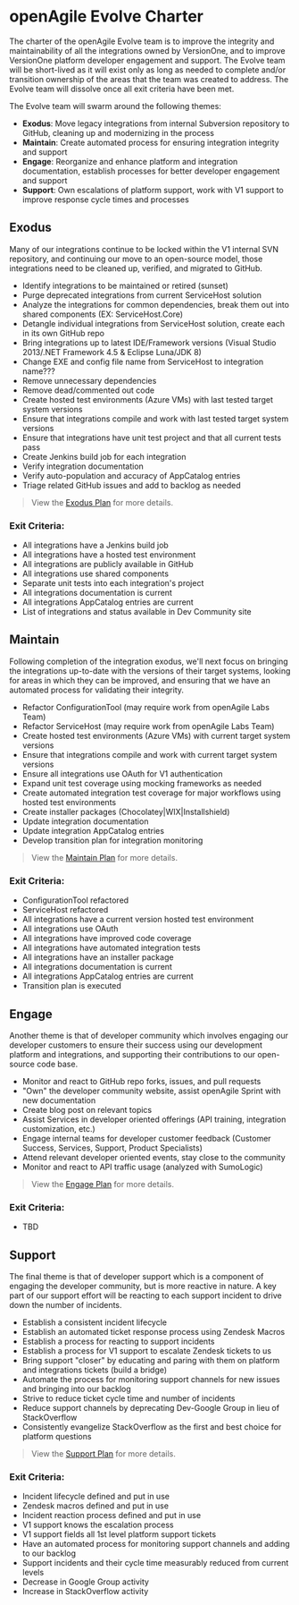 # openAgile Evolve Charter

The charter of the openAgile Evolve team is to improve the integrity and maintainability of all the integrations owned by VersionOne, and to improve VersionOne platform developer engagement and support. The Evolve team will be short-lived as it will exist only as long as needed to complete and/or transition ownership of the areas that the team was created to address. The Evolve team will dissolve once all exit criteria have been met.

The Evolve team will swarm around the following themes:

* **Exodus**: Move legacy integrations from internal Subversion repository to GitHub, cleaning up and modernizing in the process
* **Maintain**: Create automated process for ensuring integration integrity and support
* **Engage**: Reorganize and enhance platform and integration documentation, establish processes for better developer engagement and support
* **Support**: Own escalations of platform support, work with V1 support to improve response cycle times and processes

## Exodus

Many of our integrations continue to be locked within the V1 internal SVN repository, and continuing our move to an open-source model, those integrations need to be cleaned up, verified, and migrated to GitHub.

* Identify integrations to be maintained or retired (sunset)
* Purge deprecated integrations from current ServiceHost solution
* Analyze the integrations for common dependencies, break them out into shared components (EX: ServiceHost.Core)
* Detangle individual integrations from ServiceHost solution, create each in its own GitHub repo
* Bring integrations up to latest IDE/Framework versions (Visual Studio 2013/.NET Framework 4.5 & Eclipse Luna/JDK 8)
* Change EXE and config file name from ServiceHost to integration name???
* Remove unnecessary dependencies
* Remove dead/commented out code
* Create hosted test environments (Azure VMs) with last tested target system versions
* Ensure that integrations compile and work with last tested target system versions
* Ensure that integrations have unit test project and that all current tests pass
* Create Jenkins build job for each integration
* Verify integration documentation
* Verify auto-population and accuracy of AppCatalog entries
* Triage related GitHub issues and add to backlog as needed

> View the [Exodus Plan](Exodus.md) for more details.

### Exit Criteria:

* All integrations have a Jenkins build job
* All integrations have a hosted test environment
* All integrations are publicly available in GitHub
* All integrations use shared components
* Separate unit tests into each integration's project
* All integrations documentation is current
* All integrations AppCatalog entries are current
* List of integrations and status available in Dev Community site

## Maintain

Following completion of the integration exodus, we'll next focus on bringing the integrations up-to-date with the versions of their target systems, looking for areas in which they can be improved, and ensuring that we have an automated process for validating their integrity.

* Refactor ConfigurationTool (may require work from openAgile Labs Team)
* Refactor ServiceHost (may require work from openAgile Labs Team)
* Create hosted test environments (Azure VMs) with current target system versions
* Ensure that integrations compile and work with current target system versions
* Ensure all integrations use OAuth for V1 authentication
* Expand unit test coverage using mocking frameworks as needed
* Create automated integration test coverage for major workflows using hosted test environments
* Create installer packages (Chocolatey|WIX|Installshield)
* Update integration documentation
* Update integration AppCatalog entries
* Develop transition plan for integration monitoring

> View the [Maintain Plan](Maintain.md) for more details.

### Exit Criteria:

* ConfigurationTool refactored
* ServiceHost refactored
* All integrations have a current version hosted test environment
* All integrations use OAuth
* All integrations have improved code coverage
* All integrations have automated integration tests
* All integrations have an installer package
* All integrations documentation is current
* All integrations AppCatalog entries are current
* Transition plan is executed

## Engage

Another theme is that of developer community which involves engaging our developer customers to ensure their success using our development platform and integrations, and supporting their contributions to our open-source code base.

* Monitor and react to GitHub repo forks, issues, and pull requests
* "Own" the developer community website, assist openAgile Sprint with new documentation
* Create blog post on relevant topics
* Assist Services in developer oriented offerings (API training, integration customization, etc.)
* Engage internal teams for developer customer feedback (Customer Success, Services, Support, Product Specialists)
* Attend relevant developer oriented events, stay close to the community
* Monitor and react to API traffic usage (analyzed with SumoLogic)

> View the [Engage Plan](Engage.md) for more details.

### Exit Criteria:

* TBD

## Support

The final theme is that of developer support which is a component of engaging the developer community, but is more reactive in nature. A key part of our support effort will be reacting to each support incident to drive down the number of incidents.

* Establish a consistent incident lifecycle
* Establish an automated ticket response process using Zendesk Macros
* Establish a process for reacting to support incidents
* Establish a process for V1 support to escalate Zendesk tickets to us
* Bring support "closer" by educating and paring with them on platform and integrations tickets (build a bridge) 
* Automate the process for monitoring support channels for new issues and bringing into our backlog
* Strive to reduce ticket cycle time and number of incidents
* Reduce support channels by deprecating Dev-Google Group in lieu of StackOverflow
* Consistently evangelize StackOverflow as the first and best choice for platform questions

> View the [Support Plan](Support.md) for more details.

### Exit Criteria:

* Incident lifecycle defined and put in use
* Zendesk macros defined and put in use
* Incident reaction process defined and put in use
* V1 support knows the escalation process
* V1 support fields all 1st level platform support tickets
* Have an automated process for monitoring support channels and adding to our backlog
* Support incidents and their cycle time measurably reduced from current levels
* Decrease in Google Group activity
* Increase in StackOverflow activity
